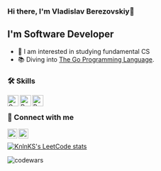  ### Hi there, I'm Vladislav Berezovskiy👋


 ## I'm Software Developer
 - 🚀 I am interested in studying fundamental CS
 - 📚 Diving into [The Go Programming Language][go].


### 🛠️ Skills

[<img align="left" alt="Go" width="25px" src="https://cdn.jsdelivr.net/npm/simple-icons@6.8.0/icons/go.svg" />][go]
[<img align="left" alt="Python" width="25px" src="https://cdn.jsdelivr.net/npm/simple-icons@6.8.0/icons/python.svg" />][python]
[<img align="left" alt="Rust" width="25px" src="https://cdn.jsdelivr.net/npm/simple-icons@6.8.0/icons/rust.svg" />][rust]
&nbsp;&nbsp;&nbsp;


 ### 🔗 Connect with me
[<img align="left" alt=" Березовский | Кухня программиста | Code and Coffee | Telegram" width="22px" src="https://cdn.jsdelivr.net/npm/simple-icons@6.8.0/icons/telegram.svg"/> ][telegram]
[<img align="left" alt="" height="22px" width="22px" src="https://cdn.jsdelivr.net/npm/simple-icons@6.8.0/icons/gmail.svg" href="mailto:vladoligar345@gmail.com"  target="blank"/> ](mailto:vladoligar345@gmail.com")
&nbsp;&nbsp;

[![KnlnKS's LeetCode stats](https://leetcode-stats-six.vercel.app/api?username=BerPro)](https://github.com/BerPro/github-readme)

![codewars](https://www.codewars.com/users/ber09/badges/large)


[github]: https://github.com/ber-pro
[telegram]: https://t.me/+eSRTvp9NaYE4ZmY6
[go]: https://go.dev/
[python]: https://www.python.org/
[rust]: https://www.rust-lang.org/
